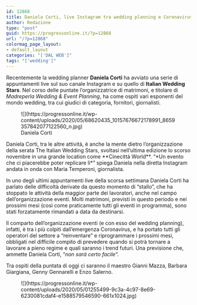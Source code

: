 ```yaml
---
id: 12868
title: Daniela Corti, live Instagram tra wedding planning e Coronavirus
author: Redazione
type: "post"
guid: https://progressonline.it/?p=12868
url: "/?p=12868"
colormag_page_layout:
- default_layout
categories: "['DAL WEB']"
tags: "['wedding']"
---
```


Recentemente la wedding planner **Daniela Corti** ha avviato una serie di appuntamenti live sul suo canale Instagram e su quello di **Italian Wedding Stars**. Nel corso delle puntate l’organizzatrice di matrimoni, e titolare di *Madreperla Wedding &amp; Event Planning*, ha come ospiti vari esponenti del mondo wedding, tra cui giudici di categoria, fornitori, giornalisti.

<div class="wp-block-image"><figure class="alignleft size-large is-resized">![](https://progressonline.it/wp-content/uploads/2020/05/68620435_10157676672178991_8659357842077122560_n.jpg)<figcaption>Daniela Corti</figcaption></figure></div>Daniela Corti, tra le altre attività, è anche la mente dietro l’organizzazione della serata The Italian Wedding Stars, svoltasi nell’ultima edizione lo scorso novembre in una grande location come **Cinecittà World**. “*Un evento che ci piacerebbe poter replicare lì*” spiega Daniela nella diretta Instagram andata in onda con Maria Temperoni, giornalista.

In uno degli ultimi appuntamenti live della scorsa settimana Daniela Corti ha parlato delle difficoltà derivate da questo momento di “stallo”, che ha stoppato le attività della maggior parte dei lavoratori, anche nel campo dell’organizzazione eventi. Molti matrimoni, previsti in questo periodo e nei prossimi mesi (così come praticamente tutti gli eventi in programma), sono stati forzatamente rimandati a data da destinarsi.

Il comparto dell’organizzazione eventi (e con esso del wedding planning), infatti, è tra i più colpiti dall’emergenza Coronavirus, e ha portato tutti gli operatori del settore a “reinventare” e riprogrammare i prossimi mesi, obbligati nel difficile compito di prevedere quando si potrà tornare a lavorare a pieno regime e quali saranno i trend futuri. Una previsione che, ammette Daniela Corti, “*non sarà certo facile*“.

Tra ospiti della puntata di oggi ci saranno il maestro Gianni Mazza, Barbara Giargiana, Genny Gennarelli e Enzo Salerno.

<div class="wp-block-image"><figure class="aligncenter size-large is-resized">![](https://progressonline.it/wp-content/uploads/2020/05/01255499-9c3a-4c97-8e69-6230081cdaf4-e1588579546590-661x1024.jpg)</figure></div>
